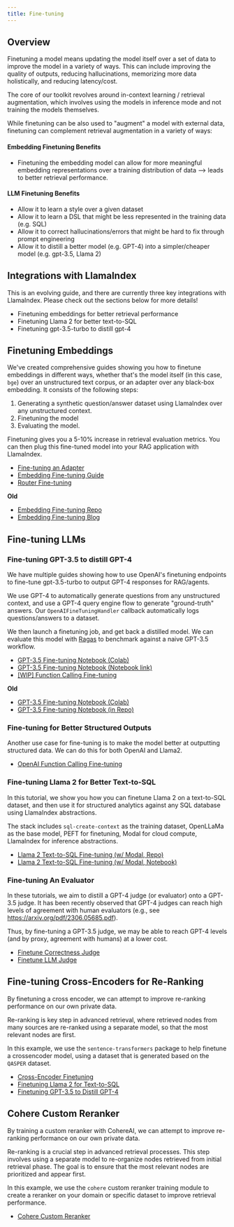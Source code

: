 ```yaml
---
title: Fine-tuning
---
```


## Overview

Finetuning a model means updating the model itself over a set of data to improve the model in a variety of ways. This can include improving the quality of outputs, reducing hallucinations, memorizing more data holistically, and reducing latency/cost.

The core of our toolkit revolves around in-context learning / retrieval augmentation, which involves using the models in inference mode and not training the models themselves.

While finetuning can be also used to "augment" a model with external data, finetuning can complement retrieval augmentation in a variety of ways:

#### Embedding Finetuning Benefits

- Finetuning the embedding model can allow for more meaningful embedding representations over a training distribution of data --> leads to better retrieval performance.

#### LLM Finetuning Benefits

- Allow it to learn a style over a given dataset
- Allow it to learn a DSL that might be less represented in the training data (e.g. SQL)
- Allow it to correct hallucinations/errors that might be hard to fix through prompt engineering
- Allow it to distill a better model (e.g. GPT-4) into a simpler/cheaper model (e.g. gpt-3.5, Llama 2)

## Integrations with LlamaIndex

This is an evolving guide, and there are currently three key integrations with LlamaIndex. Please check out the sections below for more details!

- Finetuning embeddings for better retrieval performance
- Finetuning Llama 2 for better text-to-SQL
- Finetuning gpt-3.5-turbo to distill gpt-4

## Finetuning Embeddings

We've created comprehensive guides showing you how to finetune embeddings in different ways, whether that's the model itself (in this case, `bge`) over an unstructured text corpus, or an adapter over any black-box embedding. It consists of the following steps:

1. Generating a synthetic question/answer dataset using LlamaIndex over any unstructured context.
2. Finetuning the model
3. Evaluating the model.

Finetuning gives you a 5-10% increase in retrieval evaluation metrics. You can then plug this fine-tuned model into your RAG application with LlamaIndex.

- [Fine-tuning an Adapter](/python/examples/finetuning/embeddings/finetune_embedding_adapter)
- [Embedding Fine-tuning Guide](/python/examples/finetuning/embeddings/finetune_embedding)
- [Router Fine-tuning](/python/examples/finetuning/router/router_finetune)

**Old**

- [Embedding Fine-tuning Repo](https://github.com/run-llama/finetune-embedding)
- [Embedding Fine-tuning Blog](https://medium.com/llamaindex-blog/fine-tuning-embeddings-for-rag-with-synthetic-data-e534409a3971)

## Fine-tuning LLMs

### Fine-tuning GPT-3.5 to distill GPT-4

We have multiple guides showing how to use OpenAI's finetuning endpoints to fine-tune gpt-3.5-turbo to output GPT-4 responses for RAG/agents.

We use GPT-4 to automatically generate questions from any unstructured context, and use a GPT-4 query engine flow to generate "ground-truth" answers. Our `OpenAIFineTuningHandler` callback automatically logs questions/answers to a dataset.

We then launch a finetuning job, and get back a distilled model. We can evaluate this model with [Ragas](https://github.com/explodinggradients/ragas) to benchmark against a naive GPT-3.5 workflow.

- [GPT-3.5 Fine-tuning Notebook (Colab)](https://colab.research.google.com/drive/1NgyCJVyrC2xcZ5lxt2frTU862v6eJHlc?usp=sharing)
- [GPT-3.5 Fine-tuning Notebook (Notebook link)](/python/examples/finetuning/openai_fine_tuning)
- [[WIP] Function Calling Fine-tuning](/python/examples/finetuning/openai_fine_tuning_functions)

**Old**

- [GPT-3.5 Fine-tuning Notebook (Colab)](https://colab.research.google.com/drive/1vWeJBXdFEObuihO7Z8ui2CAYkdHQORqo?usp=sharing)
- [GPT-3.5 Fine-tuning Notebook (in Repo)](https://github.com/jerryjliu/llama_index/blob/main/experimental/openai_fine_tuning/openai_fine_tuning.ipynb)

### Fine-tuning for Better Structured Outputs

Another use case for fine-tuning is to make the model better at outputting structured data.
We can do this for both OpenAI and Llama2.

- [OpenAI Function Calling Fine-tuning](/python/examples/finetuning/openai_fine_tuning_functions)

### Fine-tuning Llama 2 for Better Text-to-SQL

In this tutorial, we show you how you can finetune Llama 2 on a text-to-SQL dataset, and then use it for structured analytics against any SQL database using LlamaIndex abstractions.

The stack includes `sql-create-context` as the training dataset, OpenLLaMa as the base model, PEFT for finetuning, Modal for cloud compute, LlamaIndex for inference abstractions.

- [Llama 2 Text-to-SQL Fine-tuning (w/ Modal, Repo)](https://github.com/run-llama/modal_finetune_sql)
- [Llama 2 Text-to-SQL Fine-tuning (w/ Modal, Notebook)](https://github.com/run-llama/modal_finetune_sql/blob/main/tutorial.ipynb)

### Fine-tuning An Evaluator

In these tutorials, we aim to distill a GPT-4 judge (or evaluator) onto a GPT-3.5 judge. It has
been recently observed that GPT-4 judges can reach high levels of agreement with human evaluators (e.g.,
see https://arxiv.org/pdf/2306.05685.pdf).

Thus, by fine-tuning a GPT-3.5 judge, we may be able to reach GPT-4 levels (and
by proxy, agreement with humans) at a lower cost.

- [Finetune Correctness Judge](/python/examples/finetuning/llm_judge/correctness/finetune_llm_judge_single_grading_correctness)
- [Finetune LLM Judge](/python/examples/finetuning/llm_judge/pairwise/finetune_llm_judge)

## Fine-tuning Cross-Encoders for Re-Ranking

By finetuning a cross encoder, we can attempt to improve re-ranking performance on our own private data.

Re-ranking is key step in advanced retrieval, where retrieved nodes from many sources are re-ranked using a separate model, so that the most relevant nodes
are first.

In this example, we use the `sentence-transformers` package to help finetune a crossencoder model, using a dataset that is generated based on the `QASPER` dataset.

- [Cross-Encoder Finetuning](/python/examples/finetuning/cross_encoder_finetuning/cross_encoder_finetuning)
- [Finetuning Llama 2 for Text-to-SQL](https://medium.com/llamaindex-blog/easily-finetune-llama-2-for-your-text-to-sql-applications-ecd53640e10d)
- [Finetuning GPT-3.5 to Distill GPT-4](https://colab.research.google.com/drive/1vWeJBXdFEObuihO7Z8ui2CAYkdHQORqo?usp=sharing)

## Cohere Custom Reranker

By training a custom reranker with CohereAI, we can attempt to improve re-ranking performance on our own private data.

Re-ranking is a crucial step in advanced retrieval processes. This step involves using a separate model to re-organize nodes retrieved from initial retrieval phase. The goal is to ensure that the most relevant nodes are prioritized and appear first.

In this example, we use the `cohere` custom reranker training module to create a reranker on your domain or specific dataset to improve retrieval performance.

- [Cohere Custom Reranker](/python/examples/finetuning/rerankers/cohere_custom_reranker)
